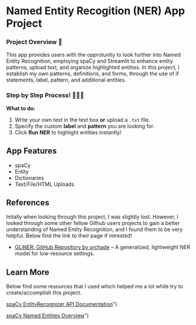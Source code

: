 # Named Entity Recogition (NER) App Project 

### Project Overview 📖
This app provides users with the opprotunity to look further into Named Entity Recognition, employing spaCy and Streamlit to enhance entity patterns, upload text, and organize highlighted entities. In this project, I establish my own patterns, definitions, and forms, through the use of if statements, label, pattern, and additional entities. 

### Step by Step Process! 🥇🥈🥉

**What to do:**
1. Write your own text in the text box **or** upload a `.txt` file.
2. Specify the custom **label** and **pattern** you are looking for.
3. Click **Run NER** to highlight entities instantly!

## App Features 
* spaCy 
* Entity 
* Dictionaries 
* Text/File/HTML Uploads 

## References 
Initally when looking through this project, I was slightly lost. However, I looked through some other fellow Github users projects to gain a better understanding of Named Entity Recognition, and I found them to be very helpful. Below find the link to their page if intrested! 

- [GLiNER: GitHub Repository by urchade](https://github.com/urchade/GLiNER) – A generalized, lightweight NER model for low-resource settings.

## Learn More
Below find some resources that I used which helped me a lot while try to create/accomplish this project. 

[spaCy EntityRecognizer API Documentation](https://spacy.io/api/entityrecognizer)")

[spaCy Named Entities Overview](https://spacy.io/usage/linguistic-features#named-entities)")
